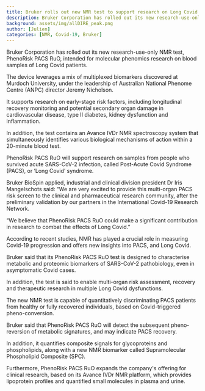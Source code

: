 ```yaml
---
title: Bruker rolls out new NMR test to support research on Long Covid
description: Bruker Corporation has rolled out its new research-use-only NMR test intended for molecular phenomics research on Long Covid.
background: assets/img/allDIRE_peak.png
author: [Julien]
categories: [NMR, Covid-19, Bruker]
---
```


Bruker Corporation has rolled out its new research-use-only NMR test, PhenoRisk PACS RuO, intended for molecular phenomics research on blood samples of Long Covid patients.

The device leverages a mix of multiplexed biomarkers discovered at Murdoch University, under the leadership of Australian National Phenome Centre (ANPC) director Jeremy Nicholson.

It supports research on early-stage risk factors, including longitudinal recovery monitoring and potential secondary organ damage in cardiovascular disease, type II diabetes, kidney dysfunction and inflammation.

In addition, the test contains an Avance IVDr NMR spectroscopy system that simultaneously identifies various biological mechanisms of action within a 20-minute blood test.

PhenoRisk PACS RuO will support research on samples from people who survived acute SARS-CoV-2 infection, called Post-Acute Covid Syndrome (PACS), or ‘Long Covid’ syndrome.

Bruker BioSpin applied, industrial and clinical division president Dr Iris Mangelschots said: “We are very excited to provide this multi-organ PACS risk screen to the clinical and pharmaceutical research community, after the preliminary validation by our partners in the International Covid-19 Research Network.

“We believe that PhenoRisk PACS RuO could make a significant contribution in research to combat the effects of Long Covid.”

According to recent studies, NMR has played a crucial role in measuring Covid-19 progression and offers new insights into PACS, and Long Covid.

Bruker said that its PhenoRisk PACS RuO test is designed to characterise metabolic and proteomic biomarkers of SARS-CoV-2 pathobiology, even in asymptomatic Covid cases.

In addition, the test is said to enable multi-organ risk assessment, recovery and therapeutic research in multiple Long Covid dysfunctions.

The new NMR test is capable of quantitatively discriminating PACS patients from healthy or fully recovered individuals, based on Covid-triggered pheno-conversion.

Bruker said that PhenoRisk PACS RuO will detect the subsequent pheno-reversion of metabolic signatures, and may indicate PACS recovery.

In addition, it quantifies composite signals for glycoproteins and phospholipids, along with a new NMR biomarker called Supramolecular Phospholipid Composite (SPC).

Furthermore, PhenoRisk PACS RuO expands the company's offering for clinical research, based on its Avance IVDr NMR platform, which provides lipoprotein profiles and quantified small molecules in plasma and urine.
